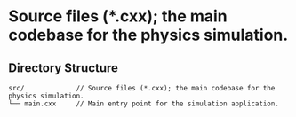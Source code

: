 # Source files (*.cxx); the main codebase for the physics simulation.

## Directory Structure
```
src/             // Source files (*.cxx); the main codebase for the physics simulation.
└── main.cxx     // Main entry point for the simulation application.
```